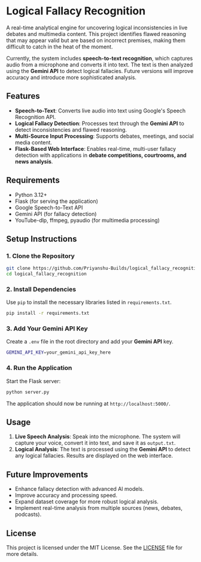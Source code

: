 # **Logical Fallacy Recognition**  

A real-time analytical engine for uncovering logical inconsistencies in live debates and multimedia content. This project identifies flawed reasoning that may appear valid but are based on incorrect premises, making them difficult to catch in the heat of the moment.  

Currently, the system includes **speech-to-text recognition**, which captures audio from a microphone and converts it into text. The text is then analyzed using the **Gemini API** to detect logical fallacies. Future versions will improve accuracy and introduce more sophisticated analysis.  

## **Features**  

- **Speech-to-Text**: Converts live audio into text using Google's Speech Recognition API.  
- **Logical Fallacy Detection**: Processes text through the **Gemini API** to detect inconsistencies and flawed reasoning.  
- **Multi-Source Input Processing**: Supports debates, meetings, and social media content.  
- **Flask-Based Web Interface**: Enables real-time, multi-user fallacy detection with applications in **debate competitions, courtrooms, and news analysis**.  

## **Requirements**  

- Python 3.12+  
- Flask (for serving the application)  
- Google Speech-to-Text API  
- Gemini API (for fallacy detection)  
- YouTube-dlp, ffmpeg, pyaudio (for multimedia  processing)  

## **Setup Instructions**  

### **1. Clone the Repository**  

```bash
git clone https://github.com/Priyanshu-Builds/logical_fallacy_recognition.git
cd logical_fallacy_recognition
```  

### **2. Install Dependencies**  

Use `pip` to install the necessary libraries listed in `requirements.txt`.  

```bash
pip install -r requirements.txt
```  

### **3. Add Your Gemini API Key**  

Create a `.env` file in the root directory and add your **Gemini API** key.  

```bash
GEMINI_API_KEY=your_gemini_api_key_here
```  

### **4. Run the Application**  

Start the Flask server:  

```bash
python server.py
```  

The application should now be running at `http://localhost:5000/`.  

## **Usage**  

1. **Live Speech Analysis**: Speak into the microphone. The system will capture your voice, convert it into text, and save it as `output.txt`.  
2. **Logical Analysis**: The text is processed using the **Gemini API** to detect any logical fallacies. Results are displayed on the web interface.  

## **Future Improvements**  

- Enhance fallacy detection with advanced AI models.  
- Improve accuracy and processing speed.  
- Expand dataset coverage for more robust logical analysis.  
- Implement real-time analysis from multiple sources (news, debates, podcasts).  

## **License**  

This project is licensed under the MIT License. See the [LICENSE](LICENSE) file for more details.  
